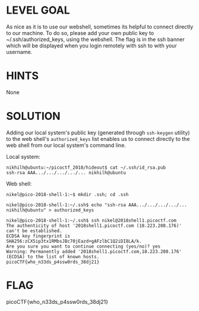 # LEVEL GOAL

As nice as it is to use our webshell, sometimes its helpful to connect directly to our machine. To do so, please add your own public key to ~/.ssh/authorized_keys, using the webshell. The flag is in the ssh banner which will be displayed when you login remotely with ssh to  with your username.

# HINTS

None

# SOLUTION

Adding our local system's public key (generated through `ssh-keygen` utility) to the web shell's `authorized_keys` list enables us to connect directly to the web shell from our local system's command line.

Local system:

```
nikhilh@ubuntu:~/picoctf_2018/hideout$ cat ~/.ssh/id_rsa.pub
ssh-rsa AAA.../.../.../.../... nikhilh@ubuntu
```

Web shell:

```
nikel@pico-2018-shell-1:~$ mkdir .ssh; cd .ssh

nikel@pico-2018-shell-1:~/.ssh$ echo "ssh-rsa AAA.../.../.../.../... nikhilh@ubuntu" > authorized_keys

nikel@pico-2018-shell-1:~/.ssh$ ssh nikel@2018shell1.picoctf.com
The authenticity of host '2018shell1.picoctf.com (18.223.208.176)' can't be established.
ECDSA key fingerprint is SHA256:zCX5ip3tx1RMbsJBc70jEazd+gAFzlbC1Q2iDI8LA/k.
Are you sure you want to continue connecting (yes/no)? yes
Warning: Permanently added '2018shell1.picoctf.com,18.223.208.176' (ECDSA) to the list of known hosts.
picoCTF{who_n33ds_p4ssw0rds_38dj21}
```

# FLAG

picoCTF{who_n33ds_p4ssw0rds_38dj21}
